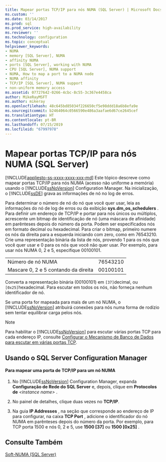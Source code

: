 ```yaml
---
title: Mapear portas TCP/IP para nós NUMA (SQL Server) | Microsoft Docs
ms.custom: ''
ms.date: 03/14/2017
ms.prod: sql
ms.prod_service: high-availability
ms.reviewer: ''
ms.technology: configuration
ms.topic: conceptual
helpviewer_keywords:
- NUMA
- memory [SQL Server], NUMA
- affinity NUMA
- ports [SQL Server], working with NUMA
- CPU [SQL Server], NUMA support
- NUMA, How to map a port to a NUMA node
- NUMA affinity
- TCP/IP [SQL Server], NUMA support
- non-uniform memory access
ms.assetid: 07727642-0266-4cbc-8c55-3c367e4458ca
author: MikeRayMSFT
ms.author: mikeray
ms.openlocfilehash: 48c645bd85034f226650cf5e98ddd18a6b8efa9e
ms.sourcegitcommit: b2464064c0566590e486a3aafae6d67ce2645cef
ms.translationtype: HT
ms.contentlocale: pt-BR
ms.lasthandoff: 07/15/2019
ms.locfileid: "67997978"
---
```

# <a name="map-tcp-ip-ports-to-numa-nodes-sql-server"></a>Mapear portas TCP/IP para nós NUMA (SQL Server)
[!INCLUDE[appliesto-ss-xxxx-xxxx-xxx-md](../../includes/appliesto-ss-xxxx-xxxx-xxx-md.md)]
  Este tópico descreve como mapear portas TCP/IP para nós NUMA (acesso não uniforme a memória) usando o [!INCLUDE[ssNoVersion](../../includes/ssnoversion-md.md)] Configuration Manager. Na inicialização, o [!INCLUDE[ssDE](../../includes/ssde-md.md)] grava as informações de nó no log de erros.  
  
 Para determinar o número de nó do nó que você quer usar, leia as informações do nó de log de erros ou da exibição **sys.dm_os_schedulers** . Para definir um endereço de TCP/IP e portar para nós únicos ou múltiplos, acrescente um bitmap de identificação de nó (uma máscara de afinidade) em parênteses depois do número da porta. Podem ser especificados nós em formato decimal ou hexadecimal. Para criar o bitmap, primeiro numere os nós da direita para a esquerda iniciando com zero, como em 76543210. Crie uma representação binária da lista de nós, provendo 1 para os nós que você quer usar e 0 para os nós que você não quer usar. Por exemplo, para usar nós NUMA 0, 2 e 5, especifique 00100101.  
  
|||  
|-|-|  
|Número de nó NUMA|76543210|  
|Mascare 0, 2 e 5 contando da direita|00100101|  
  
 Converta a representação binária (00100101) em `[37]`decimal, ou `[0x25]`hexadecimal. Para escutar em todos os nós, não forneça nenhum identificador de nó.  
  
 Se uma porta for mapeada para mais de um nó NUMA, o [!INCLUDE[ssNoVersion](../../includes/ssnoversion-md.md)] atribuirá conexões para nós numa forma de rodízio sem tentar equilibrar carga pelos nós.  
  
> [!NOTE]  
>  Para habilitar o [!INCLUDE[ssNoVersion](../../includes/ssnoversion-md.md)] para escutar várias portas TCP para cada endereço IP, consulte [Configurar o Mecanismo de Banco de Dados para escutar em várias portas TCP](../../database-engine/configure-windows/configure-the-database-engine-to-listen-on-multiple-tcp-ports.md).  
  
##  <a name="SSMSProcedure"></a> Usando o SQL Server Configuration Manager  
  
#### <a name="to-map-a-tcpip-port-to-a-numa-node"></a>Para mapear uma porta de TCP/IP para um nó NUMA  
  
1.  No [!INCLUDE[ssNoVersion](../../includes/ssnoversion-md.md)] Configuration Manager, expanda **Configuração de Rede do SQL Server** e, depois, clique em **Protocolos de** *\<instance name>* .  
  
2.  No painel de detalhes, clique duas vezes no **TCP/IP**.  
  
3.  Na guia **IP Addresses** , na seção que corresponde ao endereço de IP para configurar, na caixa **TCP Port** , adicione o identificador do nó NUMA em parênteses depois do número da porta. Por exemplo, para TCP porta 1500 e nós 0, 2 e 5, use **1500 [37]** ou **1500 [0x25]** .  
  
## <a name="see-also"></a>Consulte Também  
 [Soft-NUMA &#40;SQL Server&#41;](../../database-engine/configure-windows/soft-numa-sql-server.md)  
  
  
